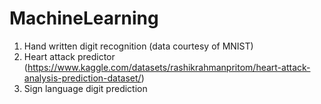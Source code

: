 # MachineLearning
1) Hand written digit recognition (data courtesy of MNIST)
2) Heart attack predictor (https://www.kaggle.com/datasets/rashikrahmanpritom/heart-attack-analysis-prediction-dataset/)
3) Sign language digit prediction 
